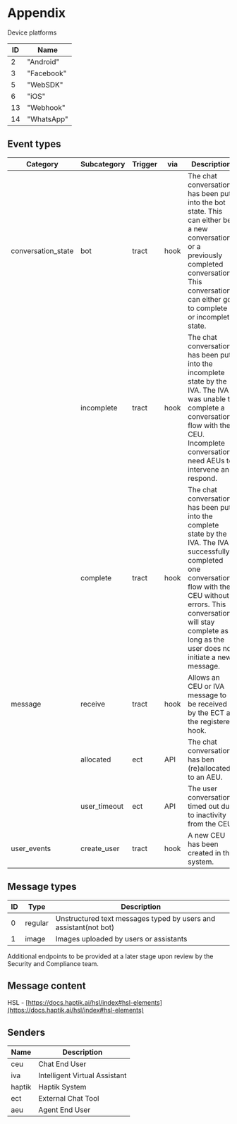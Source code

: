 
# Appendix

Device platforms

| **ID** | **Name** |
| --- | --- |
| 2 | &quot;Android&quot; |
| 3 | &quot;Facebook&quot; |
| 5 | &quot;WebSDK&quot; |
| 6 | &quot;iOS&quot; |
| 13 | &quot;Webhook&quot; |
| 14 | &quot;WhatsApp&quot; |

## Event types

| **Category** | **Subcategory** | **Trigger** | **via** | **Description** |
| --- | --- | --- | --- | --- |
| conversation\_state | bot | tract | hook | The chat conversation has been put into the bot state. This can either be a new conversation or a previously completed conversation. This conversation can either go to complete or incomplete state.
|   | incomplete | tract | hook | The chat conversation has been put into the incomplete state by the IVA. The IVA was unable to complete a conversation flow with the CEU. Incomplete conversations need AEUs to intervene and respond.
|   | complete | tract | hook | The chat conversation has been put into the complete state by the IVA. The IVA successfully completed one conversation flow with the CEU without errors. This conversation will stay complete as long as the user does not initiate a new message.
| message | receive | tract | hook | Allows an CEU or IVA message to be received by the ECT at the registered hook.
|   | allocated | ect | API | The chat conversation has ben (re)allocated to an AEU.
|   | user\_timeout | ect | API | The user conversation timed out due to inactivity from the CEU.
| user\_events | create\_user | tract | hook | A new CEU has been created in the system.

## Message types

| **ID** | **Type** | **Description** |
| --- | --- | --- |
| 0 | regular | Unstructured text messages typed by users and assistant(not bot) |
| 1 | image | Images uploaded by users or assistants |

Additional endpoints to be provided at a later stage upon review by the Security and Compliance team.

## Message content

HSL - [https://docs.haptik.ai/hsl/index#hsl-elements](https://docs.haptik.ai/hsl/index#hsl-elements)

## Senders

| **Name** | **Description** |
| --- | --- |
| ceu | Chat End User | 
| iva | Intelligent Virtual Assistant | 
| haptik | Haptik System | 
| ect | External Chat Tool | 
| aeu | Agent End User | 

